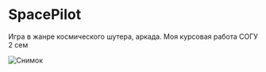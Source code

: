 # SpacePilot
Игра в жанре космического шутера, аркада. Моя курсовая работа СОГУ 2 сем

![Снимок](https://github.com/taymurazzz/SpacePilot/assets/75258290/ebfbc8dc-16ef-4228-ab9c-57d8b96999b8)
